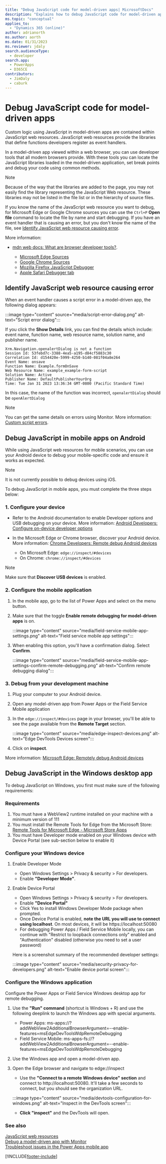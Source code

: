 ```yaml
---
title: "Debug JavaScript code for model-driven apps| MicrosoftDocs"
description: "Explains how to debug JavaScript code for model-driven apps"
ms.topic: "conceptual"
applies_to: 
  - "Dynamics 365 (online)"
author: adrianorth
ms.author: aorth
ms.date: 01/31/2023
ms.reviewer: jdaly
search.audienceType: 
  - developer
search.app: 
  - PowerApps
  - D365CE
contributors: 
  - JimDaly
  - caburk
---
```

# Debug JavaScript code for model-driven apps

Custom logic using JavaScript in model-driven apps are contained within JavaScript web resources. JavaScript web resources provide the libraries that define functions developers register as event handlers.

In a model-driven app viewed within a web browser, you can use developer tools that all modern browsers provide. With these tools you can locate the JavaScript libraries loaded in the model-driven application, set break points and debug your code using common methods.

> [!NOTE]
> Because of the way that the libraries are added to the page, you may not easily find the library representing the JavaScript Web resource. These libraries may not be listed in the file list or in the hierarchy of source files.
> 
> If you know the name of the JavaScript web resource you want to debug, for Microsoft Edge or Google Chrome sources you can use the `Ctrl+P` **Open file** command to locate the file by name and start debugging. If you have an event handler that is causing an error, but you don't know the name of the file, see [Identify JavaScript web resource causing error](#identify-javascript-web-resource-causing-error).

More information:

- [mdn web docs: What are browser developer tools?](https://developer.mozilla.org/docs/Learn/Common_questions/What_are_browser_developer_tools).

   - [Microsoft Edge Sources](/microsoft-edge/devtools-guide-chromium/sources/)
   - [Google Chrome Sources](https://developer.chrome.com/docs/devtools/sources/)
   - [Mozilla Firefox JavaScript Debugger](https://firefox-source-docs.mozilla.org/devtools-user/debugger/index.html)
   - [Apple Safari Debugger tab](https://support.apple.com/guide/safari-developer/debugger-tab-devfce7d9aed/mac)

## Identify JavaScript web resource causing error

When an event handler causes a script error in a model-driven app, the following dialog appears:

:::image type="content" source="media/script-error-dialog.png" alt-text="Script error dialog":::

If you click the **Show Details** link, you can find the details which include: event name, function name, web resource name, solution name, and publisher name.

```
Xrm.Navigation.openalertDialog is not a function
Session Id: 53febd7c-3388-4ea5-a195-d84cf5883c30
Correlation Id: d154420e-5999-4250-b140-081f04a8e264
Event Name: onsave
Function Name: Example.formOnSave
Web Resource Name: example_example-form-script
Solution Name: Active
Publisher Name: DefaultPublisherYourOrg
Time: Tue Jan 31 2023 13:36:34 GMT-0800 (Pacific Standard Time)
```

In this case, the name of the function was incorrect, `openalertDialog` should be `openAlertDialog`

> [!NOTE]
> You can get the same details on errors using Monitor. More information: [Custom script errors](../../../maker/monitor-modelapps.md#custom-script-errors).

## Debug JavaScript in mobile apps on Android

While using JavaScript web resources for mobile scenarios, you can use your Android device to debug your mobile-specific code and ensure it works as expected.

> [!NOTE]
> It is not currently possible to debug devices using iOS.

To debug JavaScript in mobile apps, you must complete the three steps below:

### 1. Configure your device

- Refer to the Android documentation to enable Developer options and USB debugging on your device. More information: [Android Developers: Configure on-device developer options](https://developer.android.com/studio/debug/dev-options)
- In the Microsoft Edge or Chrome browser, discover your Android device. More information: [Chrome Developers: Remote debug Android devices](https://developer.chrome.com/docs/devtools/remote-debugging/)

   - On Microsoft Edge: `edge://inspect/#devices`
   - On Chrome: `chrome://inspect/#devices`

> [!NOTE]
> Make sure that **Discover USB devices** is enabled.

### 2. Configure the mobile application

1. In the mobile app, go to the list of Power Apps and select on the menu button.
1. Make sure that the toggle **Enable remote debugging for model-driven apps** is on.

   :::image type="content" source="media/field-service-mobile-app-settings.png" alt-text="Field service mobile app settings":::

1. When enabling this option, you'll have a confirmation dialog. Select **Confirm**.

   :::image type="content" source="media/field-service-mobile-app-settings-confirm-remote-debugging.png" alt-text="Confirm remote debugging dialog":::

### 3. Debug from your development machine

1. Plug your computer to your Android device.
1. Open any model-driven app from Power Apps or the Field Service Mobile application
1. In the `edge://inspect/#devices` page in your browser, you'll be able to see the page available from the **Remote Target** section.

   :::image type="content" source="media/edge-inspect-devices.png" alt-text="Edge DevTools Devices screen":::

1. Click on **inspect**.

More information: [Microsoft Edge: Remotely debug Android devices](/microsoft-edge/devtools-guide-chromium/remote-debugging/)

## Debug JavaScript in the Windows desktop app

To debug JavaScript on Windows, you first must make sure of the following requirements:

### Requirements

1. You must have a WebView2 runtime installed on your machine with a minimum version of 111  
1. You must install the Remote Tools for Edge from the Microsoft Store: [Remote Tools for Microsoft Edge - Microsoft Store Apps](https://apps.microsoft.com/store/detail/remote-tools-for-microsoft-edge/9P6CMFV44ZLT)  
1. You must have Developer mode enabled on your Windows device with Device Portal (see sub-section below to enable it)

### Configure your Windows device

1. Enable Developer Mode
   - Open Windows Settings > Privacy & security > For developers.
   - Enable **"Developer Mode"**.
1. Enable Device Portal
   - Open Windows Settings > Privacy & security > For developers.
   - Enable **"Device Portal"** 
   - Click Yes to install Windows Developer Mode package when prompted. 
   - Once Device Portal is enabled, **note the URL you will use to connect using localhost**. On most devices, it will be https://localhost:50080  
   - For debugging Power Apps / Field Service Mobile locally, you can continue with "Restrict to loopback connections only" enabled and "Authentication" disabled (otherwise you need to set a user password)

   Here is a screenshot summary of the recommended developer settings:

   :::image type="content" source="media/security-privacy-for-developers.png" alt-text="Enable device portal screen":::

### Configure the Windows application

Configure the Power Apps or Field Service Windows desktop app for remote debugging.

1. Use the **"Run" command** (shortcut is Windows + R) and use the following deeplink to launch the Windows app with special arguments.
   - Power Apps: ms-apps://?addWebView2AdditionalBrowserArgument=--enable-features=msEdgeDevToolsWdpRemoteDebugging
   - Field Service Mobile: ms-apps-fs://?addWebView2AdditionalBrowserArgument=--enable-features=msEdgeDevToolsWdpRemoteDebugging
1. Use the Windows app and open a model-driven app.
1. Open the Edge browser and navigate to edge://inspect
   - Use the **"Connect to a remote Windows device" section** and connect to http://localhost:50080. It'll take a few seconds to connect, but you should see the organization URL.

   :::image type="content" source="media/devtools-configuration-for-windows.png" alt-text="Inspect in the DevTools screen":::

   - **Click "inspect"** and the DevTools will open.

### See also

[JavaScript web resources](../script-jscript-web-resources.md)<br />
[Debug a model-driven app with Monitor](../../../maker/monitor-modelapps.md)<br />
[Troubleshoot issues in the Power Apps mobile app](../../../mobile/powerapps-mobile-troubleshoot.md)

[!INCLUDE[footer-include](../../../includes/footer-banner.md)]